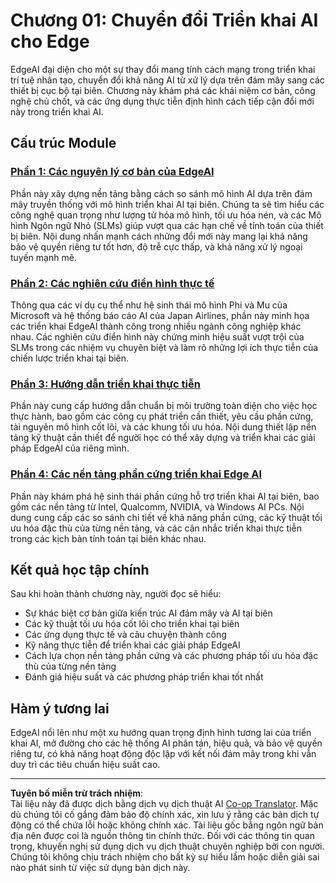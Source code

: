 <!--
CO_OP_TRANSLATOR_METADATA:
{
  "original_hash": "ddfe62b8e130979b7034bc6fbb7d510c",
  "translation_date": "2025-09-18T12:33:21+00:00",
  "source_file": "Module01/README.md",
  "language_code": "vi"
}
-->
# Chương 01: Chuyển đổi Triển khai AI cho Edge

EdgeAI đại diện cho một sự thay đổi mang tính cách mạng trong triển khai trí tuệ nhân tạo, chuyển đổi khả năng AI từ xử lý dựa trên đám mây sang các thiết bị cục bộ tại biên. Chương này khám phá các khái niệm cơ bản, công nghệ chủ chốt, và các ứng dụng thực tiễn định hình cách tiếp cận đổi mới này trong triển khai AI.

## Cấu trúc Module

### [Phần 1: Các nguyên lý cơ bản của EdgeAI](./01.EdgeAIFundamentals.md)
Phần này xây dựng nền tảng bằng cách so sánh mô hình AI dựa trên đám mây truyền thống với mô hình triển khai AI tại biên. Chúng ta sẽ tìm hiểu các công nghệ quan trọng như lượng tử hóa mô hình, tối ưu hóa nén, và các Mô hình Ngôn ngữ Nhỏ (SLMs) giúp vượt qua các hạn chế về tính toán của thiết bị biên. Nội dung nhấn mạnh cách những đổi mới này mang lại khả năng bảo vệ quyền riêng tư tốt hơn, độ trễ cực thấp, và khả năng xử lý ngoại tuyến mạnh mẽ.

### [Phần 2: Các nghiên cứu điển hình thực tế](./02.RealWorldCaseStudies.md)
Thông qua các ví dụ cụ thể như hệ sinh thái mô hình Phi và Mu của Microsoft và hệ thống báo cáo AI của Japan Airlines, phần này minh họa các triển khai EdgeAI thành công trong nhiều ngành công nghiệp khác nhau. Các nghiên cứu điển hình này chứng minh hiệu suất vượt trội của SLMs trong các nhiệm vụ chuyên biệt và làm rõ những lợi ích thực tiễn của chiến lược triển khai tại biên.

### [Phần 3: Hướng dẫn triển khai thực tiễn](./03.PracticalImplementationGuide.md)
Phần này cung cấp hướng dẫn chuẩn bị môi trường toàn diện cho việc học thực hành, bao gồm các công cụ phát triển cần thiết, yêu cầu phần cứng, tài nguyên mô hình cốt lõi, và các khung tối ưu hóa. Nội dung thiết lập nền tảng kỹ thuật cần thiết để người học có thể xây dựng và triển khai các giải pháp EdgeAI của riêng mình.

### [Phần 4: Các nền tảng phần cứng triển khai Edge AI](./04.EdgeDeployment.md)
Phần này khám phá hệ sinh thái phần cứng hỗ trợ triển khai AI tại biên, bao gồm các nền tảng từ Intel, Qualcomm, NVIDIA, và Windows AI PCs. Nội dung cung cấp các so sánh chi tiết về khả năng phần cứng, các kỹ thuật tối ưu hóa đặc thù của từng nền tảng, và các cân nhắc triển khai thực tiễn trong các kịch bản tính toán tại biên khác nhau.

## Kết quả học tập chính

Sau khi hoàn thành chương này, người đọc sẽ hiểu:
- Sự khác biệt cơ bản giữa kiến trúc AI đám mây và AI tại biên
- Các kỹ thuật tối ưu hóa cốt lõi cho triển khai tại biên
- Các ứng dụng thực tế và câu chuyện thành công
- Kỹ năng thực tiễn để triển khai các giải pháp EdgeAI
- Cách lựa chọn nền tảng phần cứng và các phương pháp tối ưu hóa đặc thù của từng nền tảng
- Đánh giá hiệu suất và các phương pháp triển khai tốt nhất

## Hàm ý tương lai

EdgeAI nổi lên như một xu hướng quan trọng định hình tương lai của triển khai AI, mở đường cho các hệ thống AI phân tán, hiệu quả, và bảo vệ quyền riêng tư, có khả năng hoạt động độc lập với kết nối đám mây trong khi vẫn duy trì các tiêu chuẩn hiệu suất cao.

---

**Tuyên bố miễn trừ trách nhiệm**:  
Tài liệu này đã được dịch bằng dịch vụ dịch thuật AI [Co-op Translator](https://github.com/Azure/co-op-translator). Mặc dù chúng tôi cố gắng đảm bảo độ chính xác, xin lưu ý rằng các bản dịch tự động có thể chứa lỗi hoặc không chính xác. Tài liệu gốc bằng ngôn ngữ bản địa nên được coi là nguồn thông tin chính thức. Đối với các thông tin quan trọng, khuyến nghị sử dụng dịch vụ dịch thuật chuyên nghiệp bởi con người. Chúng tôi không chịu trách nhiệm cho bất kỳ sự hiểu lầm hoặc diễn giải sai nào phát sinh từ việc sử dụng bản dịch này.
